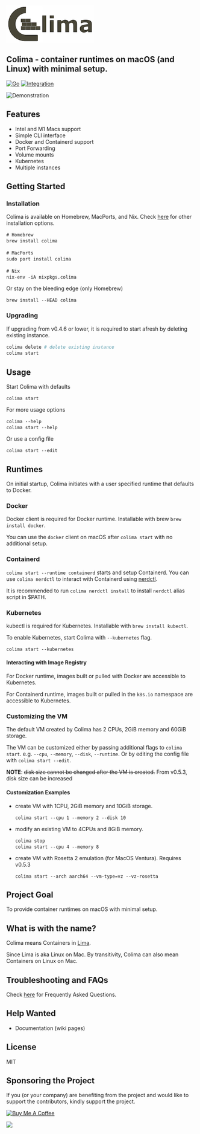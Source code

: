 ![colima-logo](colima.png)

## Colima - container runtimes on macOS (and Linux) with minimal setup.

[![Go](https://github.com/abiosoft/colima/actions/workflows/go.yml/badge.svg)](https://github.com/abiosoft/colima/actions/workflows/go.yml)
[![Integration](https://github.com/abiosoft/colima/actions/workflows/integration.yml/badge.svg)](https://github.com/abiosoft/colima/actions/workflows/integration.yml)

![Demonstration](colima.gif)

## Features

- Intel and M1 Macs support
- Simple CLI interface
- Docker and Containerd support
- Port Forwarding
- Volume mounts
- Kubernetes
- Multiple instances

## Getting Started

### Installation

Colima is available on Homebrew, MacPorts, and Nix. Check [here](docs/INSTALL.md) for other installation options.

```
# Homebrew
brew install colima

# MacPorts
sudo port install colima

# Nix
nix-env -iA nixpkgs.colima
```

Or stay on the bleeding edge (only Homebrew)

```
brew install --HEAD colima
```

### Upgrading

If upgrading from v0.4.6 or lower, it is required to start afresh by deleting existing instance.

```sh
colima delete # delete existing instance
colima start
```

## Usage

Start Colima with defaults

```
colima start
```

For more usage options

```
colima --help
colima start --help
```

Or use a config file

```
colima start --edit
```

## Runtimes

On initial startup, Colima initiates with a user specified runtime that defaults to Docker.

### Docker

Docker client is required for Docker runtime. Installable with brew `brew install docker`.

You can use the `docker` client on macOS after `colima start` with no additional setup.

### Containerd

`colima start --runtime containerd` starts and setup Containerd. You can use `colima nerdctl` to interact with
Containerd using [nerdctl](https://github.com/containerd/nerdctl).

It is recommended to run `colima nerdctl install` to install `nerdctl` alias script in $PATH.

### Kubernetes

kubectl is required for Kubernetes. Installable with `brew install kubectl`.

To enable Kubernetes, start Colima with `--kubernetes` flag.

```
colima start --kubernetes
```

#### Interacting with Image Registry

For Docker runtime, images built or pulled with Docker are accessible to Kubernetes.

For Containerd runtime, images built or pulled in the `k8s.io` namespace are accessible to Kubernetes.

### Customizing the VM

The default VM created by Colima has 2 CPUs, 2GiB memory and 60GiB storage.

The VM can be customized either by passing additional flags to `colima start`.
e.g. `--cpu`, `--memory`, `--disk`, `--runtime`.
Or by editing the config file with `colima start --edit`.

**NOTE**: ~~disk size cannot be changed after the VM is created.~~ From v0.5.3, disk size can be increased

#### Customization Examples

- create VM with 1CPU, 2GiB memory and 10GiB storage.

  ```
  colima start --cpu 1 --memory 2 --disk 10
  ```

- modify an existing VM to 4CPUs and 8GiB memory.

  ```
  colima stop
  colima start --cpu 4 --memory 8
  ```

- create VM with Rosetta 2 emulation (for MacOS Ventura). Requires v0.5.3

  ```
  colima start --arch aarch64 --vm-type=vz --vz-rosetta
  ```

## Project Goal

To provide container runtimes on macOS with minimal setup.

## What is with the name?

Colima means Containers in [Lima](https://github.com/lima-vm/lima).

Since Lima is aka Linux on Mac. By transitivity, Colima can also mean Containers on Linux on Mac.

## Troubleshooting and FAQs

Check [here](docs/FAQ.md) for Frequently Asked Questions.

## Help Wanted

- Documentation (wiki pages)

## License

MIT


## Sponsoring the Project

If you (or your company) are benefiting from the project and would like to support the contributors, kindly support the project.

<a href="https://www.buymeacoffee.com/abiosoft" target="_blank"><img src="https://cdn.buymeacoffee.com/buttons/v2/default-blue.png" alt="Buy Me A Coffee" style="height: 40px !important;width: 160px !important;" ></a>

[<img src="https://uploads-ssl.webflow.com/5ac3c046c82724970fc60918/5c019d917bba312af7553b49_MacStadium-developerlogo.png" style="max-height: 150px"/>](https://macstadium.com)


